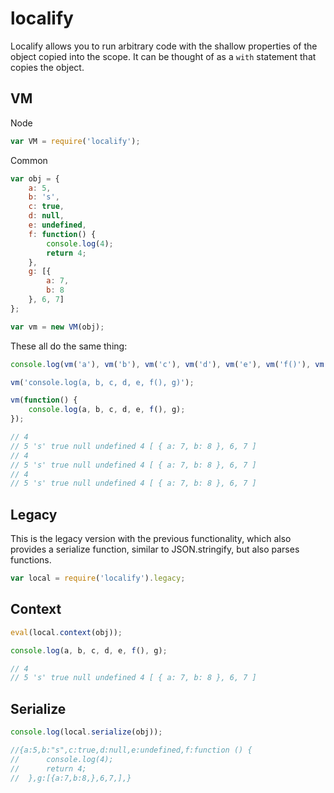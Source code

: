 # localify

Localify allows you to run arbitrary code with the shallow properties of the object copied into the scope. It can be thought of as a `with` statement that copies the object.

## VM

Node
```js
var VM = require('localify');
```

Common
```js
var obj = {
	a: 5,
	b: 's',
	c: true,
	d: null,
	e: undefined,
	f: function() {
		console.log(4);
		return 4;
	},
	g: [{
		a: 7,
		b: 8
	}, 6, 7]
};

var vm = new VM(obj);
```

These all do the same thing:
```js
console.log(vm('a'), vm('b'), vm('c'), vm('d'), vm('e'), vm('f()'), vm('g'));

vm('console.log(a, b, c, d, e, f(), g)');

vm(function() {
	console.log(a, b, c, d, e, f(), g);
});

// 4
// 5 's' true null undefined 4 [ { a: 7, b: 8 }, 6, 7 ]
// 4
// 5 's' true null undefined 4 [ { a: 7, b: 8 }, 6, 7 ]
// 4
// 5 's' true null undefined 4 [ { a: 7, b: 8 }, 6, 7 ]
```

## Legacy

This is the legacy version with the previous functionality, which also provides a serialize function, similar to JSON.stringify, but also parses functions.

```js
var local = require('localify').legacy;
```

## Context

```js
eval(local.context(obj));

console.log(a, b, c, d, e, f(), g);

// 4
// 5 's' true null undefined 4 [ { a: 7, b: 8 }, 6, 7 ]
```

## Serialize

```js
console.log(local.serialize(obj));

//{a:5,b:"s",c:true,d:null,e:undefined,f:function () {
//		console.log(4);
//		return 4;
//	},g:[{a:7,b:8,},6,7,],}
```
